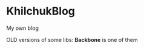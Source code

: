 # KhilchukBlog
My own blog

<p> OLD versions of some libs: <strong>Backbone</strong> is one of them </p>
